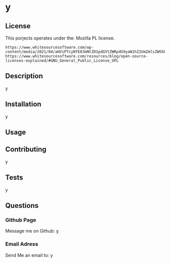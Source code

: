 
  # y
  
  ## License
  This porjects operates under the:
  Mozilla PL license.
  
  
    https://www.whitesourcesoftware.com/wp-content/media/2021/04/aHViPTcyNTE0JmNtZD1pdGVtZWRpdG9yaW1hZ2UmZmlsZW5hbWU9aXRlbWVkaXRvcmltYWdlXzVjNDk3NmFlNDM5Y2QucG5nJnZlcnNpb249MDAwMCZzaWc9NDQ0MzgxMTNmN2U3NDliM2U1MGE2ZjNkNzA2YzU5NDA.png 
    https://www.whitesourcesoftware.com/resources/blog/open-source-licenses-explained/#GNU_General_Public_License_GPL 
    
  ## Description
  y
  ## Installation
  y 
  ## Usage
  
  ## Contributing
  y 
  ## Tests
  y
  ## Questions
  ### Github Page
  Message me on Github: [y](https://github.com/y)
  ### Email Adress
  Send Me an email to:
  y
  